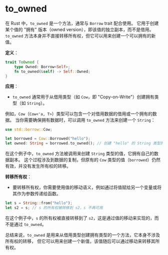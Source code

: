 # to_owned

在 Rust 中，`to_owned` 是一个方法，通常与 `Borrow` trait 配合使用。
它用于创建某个值的 "拥有" 版本（owned version），即该值的独立副本，而不是借用。
`to_owned` 方法本身并不直接转移所有权，但它可以用来创建一个可以拥有的新值。

**定义**：

```rust
trait ToOwned {
    type Owned: Borrow<Self>;
    fn to_owned(&self) -> Self::Owned;
}
```

**应用**：

- `to_owned` 通常用于从借用类型（如 `Cow`，即 "Copy-on-Write"）创建拥有类型（如 `String`）。

例如，`Cow`（`Cow<'a, T>`）类型可以包含一个对借用数据的借用或一个拥有的数据。
当你需要确保拥有数据时，可以调用 `to_owned` 方法来创建一个 `String`：

```rust
use std::borrow::Cow;

let borrowed = Cow::Borrowed("hello");
let owned: String = borrowed.to_owned(); // 创建 "hello" 的 String 类型的独立副本
```

在这个例子中，`to_owned` 方法被调用来创建 `String` 类型的值，它拥有自己的数据副本。
这个过程涉及到数据的复制，但原有的 `Cow` 类型的值（`borrowed`）仍然有效，并没有发生所有权的转移。

**转移所有权**：

- 要转移所有权，你需要使用值的移动语义，例如通过将值赋给另一个变量或将其作为参数传递给函数。

```rust
let s = String::from("hello");
let s2 = s; // s 的所有权被转移到 s2，s 不再可用
```

在这个例子中，`s` 的所有权被直接转移到了 `s2`，这是通过值的移动来实现的，而不是通过 `to_owned`。

总结来说，`to_owned` 是用来从借用类型创建拥有类型的一个方法，它本身不涉及所有权的转移，
但它可以用来创建一个新值，该值随后可以通过移动来转移其所有权。
